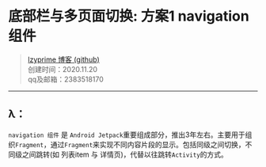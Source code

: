 # 底部栏与多页面切换: 方案1 navigation组件

> [lzyprime 博客 (github)](https://lzyprime.github.io)   
> 创建时间：2020.11.20  
> qq及邮箱：2383518170  

---

## λ：

`navigation 组件` 是 `Android Jetpack`重要组成部分，推出3年左右。主要用于组织`Fragment`，通过`Fragment`来实现不同内容片段的显示。包括同级之间切换，不同级之间跳转(如 列表item 与 详情页)，代替以往跳转`Activity`的方式。


